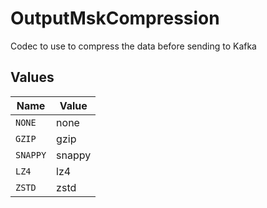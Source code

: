 # OutputMskCompression

Codec to use to compress the data before sending to Kafka


## Values

| Name     | Value    |
| -------- | -------- |
| `NONE`   | none     |
| `GZIP`   | gzip     |
| `SNAPPY` | snappy   |
| `LZ4`    | lz4      |
| `ZSTD`   | zstd     |